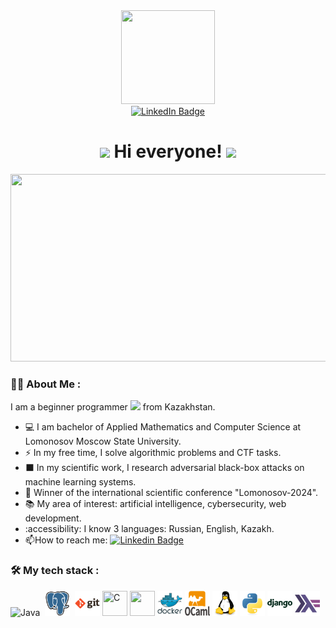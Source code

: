 <div id="header" align="center">
  <img src="https://media0.giphy.com/media/bGgsc5mWoryfgKBx1u/200w.gif?cid=6c09b9526e84ioylmyp511uvix7hxg7g3ru3jxes4nyr7maj&ep=v1_gifs_search&rid=200w.gif&ct=g" width="150" height="150"/>
  <div id="badges">
    <a href="https://www.linkedin.com/in/%D0%BA%D0%BE%D0%BD%D1%81%D1%82%D0%B0%D0%BD%D1%82%D0%B8%D0%BD-%D0%BA%D0%B0%D1%80%D0%B0%D0%BA%D1%83%D0%BB%D0%B5%D0%B2-87b72021b/">
      <img src="https://img.shields.io/badge/LinkedIn-0077B5?style=for-the-badge&logo=linkedin&logoColor=white" alt="LinkedIn Badge"/>
    </a>
     </a>
  </div>
  <h1>
    <img src="https://media.giphy.com/media/hvRJCLFzcasrR4ia7z/giphy.gif" width="30px"/>
    Hi everyone!
    <img src="https://media.giphy.com/media/hvRJCLFzcasrR4ia7z/giphy.gif" width="30px"/>
  </h1>
</div>
<div align="center">
  <img src="https://media.giphy.com/media/dWesBcTLavkZuG35MI/giphy.gif" width="600" height="300"/>
</div>

### :woman_technologist: About Me :
I am a beginner programmer  <img src="https://media.giphy.com/media/WUlplcMpOCEmTGBtBW/giphy.gif" width="30"> from Kazakhstan.
- 💻 I am bachelor of Applied Mathematics and Computer Science at Lomonosov Moscow State University.
- :zap: In my free time, I solve algorithmic problems and CTF tasks.
- ⬛  In my scientific work, I research adversarial black-box attacks on machine learning systems.
- 🥇 Winner of the international scientific conference "Lomonosov-2024".
- 📚 My area of ​​interest: artificial intelligence, cybersecurity, web development.
- :accessibility:  I know 3 languages: Russian, English, Kazakh.
- :mailbox:How to reach me: [![Linkedin Badge](https://img.shields.io/badge/-catterpealer-blue?style=flat&logo=Linkedin&logoColor=white)](https://www.linkedin.com/in/%D0%BA%D0%BE%D0%BD%D1%81%D1%82%D0%B0%D0%BD%D1%82%D0%B8%D0%BD-%D0%BA%D0%B0%D1%80%D0%B0%D0%BA%D1%83%D0%BB%D0%B5%D0%B2-87b72021b/)



### :hammer_and_wrench: My tech stack :
<div>
  <img src="https://cdn.worldvectorlogo.com/logos/java-4.svg" title="Java" alt="Java" width="40" height="40"/>&nbsp;
  <img src="https://github.com/devicons/devicon/blob/master/icons/postgresql/postgresql-original.svg" title="PostgreSQL"  alt="PostgreSQL" width="40" height="40"/>&nbsp;
  <img src="https://github.com/devicons/devicon/blob/master/icons/git/git-original-wordmark.svg" title="Git" **alt="Git" width="40" height="40"/>
  <img src="https://cdn.worldvectorlogo.com/logos/c-1.svg" title="C" **alt="C" width="40" height="40"/>
  <img src="https://cdn.worldvectorlogo.com/logos/c.svg" **alt="C++" width="40" height="40"/>
  <img src="https://github.com/devicons/devicon/blob/master/icons/docker/docker-original-wordmark.svg" title="Docker" **alt="Docker" width="40" height="40"/>
  <img src="https://github.com/devicons/devicon/blob/master/icons/ocaml/ocaml-original-wordmark.svg" title="OCaml" **alt="OCaml" width="40" height="40"/>
   <img src="https://github.com/devicons/devicon/blob/master/icons/linux/linux-original.svg" title="Linux" **alt="Linux" width="40" height="40"/>
    <img src="https://github.com/devicons/devicon/blob/master/icons/python/python-original.svg" title="Python" **alt="Python" width="40" height="40"/>
  <img src="https://github.com/devicons/devicon/blob/master/icons/django/django-plain-wordmark.svg" title="django" **alt="django" width="40" height="40"/>
     <img src="https://github.com/devicons/devicon/blob/master/icons/haskell/haskell-original.svg" title="Haskell" **alt="Haskell" width="40" height="40"/>
     

</div>
